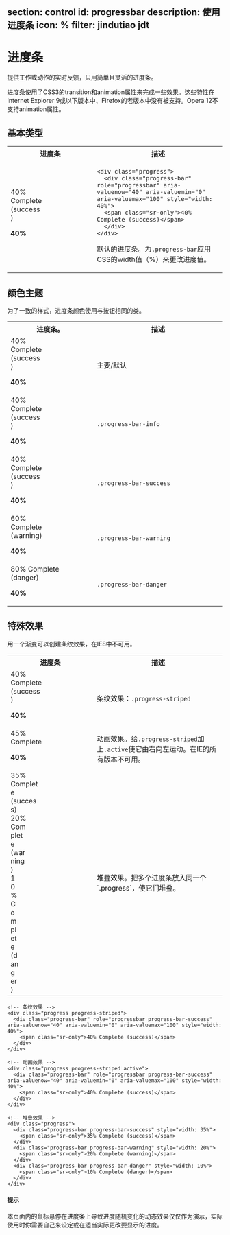 ﻿section: control
id: progressbar
description: 使用进度条
icon: %
filter: jindutiao jdt
---

# 进度条

<style>
.progress {margin-bottom: 0;}
</style>

提供工作或动作的实时反馈，只用简单且灵活的进度条。

进度条使用了CSS3的transition和animation属性来完成一些效果。这些特性在Internet Explorer 9或以下版本中、Firefox的老版本中没有被支持。Opera 12不支持animation属性。

## 基本类型

<table class="table">
  <tbody>
    <tr>
      <th width="40%">进度条</th>
      <th>描述</th>
    </tr>
    <tr>
      <td><div class="progress">

<div class="progress-bar" role="progressbar" aria-valuenow="40" aria-valuemin="0" aria-valuemax="100" style="width: 40%"><span class="sr-only"><span class="progressbar-value">40</span>% Complete (success)</span></div>

</div>

**<span class="progressbar-value">40</span>%**</td>
      <td>
<pre><code>&lt;div class=&quot;progress&quot;&gt;
  &lt;div class=&quot;progress-bar&quot; role=&quot;progressbar&quot; aria-valuenow=&quot;40&quot; aria-valuemin=&quot;0&quot; aria-valuemax=&quot;100&quot; style=&quot;width: 40%&quot;&gt;
  &lt;span class=&quot;sr-only&quot;&gt;40% Complete (success)&lt;/span&gt;
  &lt;/div&gt;
&lt;/div&gt;</code></pre>

默认的进度条。为`.progress-bar`应用CSS的width值（%）来更改进度值。</td>
    </tr>
  </tbody>
</table>

## 颜色主题

为了一致的样式，进度条颜色使用与按钮相同的类。

<table class="table">
  <tbody><tr>
    <th width="40%">进度条。</th>
    <th>描述</th>
  </tr>
  <tr>
    <td><div class="progress">

<div class="progress-bar" role="progressbar" aria-valuenow="40" aria-valuemin="0" aria-valuemax="100" style="width: 40%"><span class="sr-only"><span class="progressbar-value">40</span>% Complete (success)</span></div>

</div>

**<span class="progressbar-value">40</span>%**</td>
    <td>主要/默认</td>
  </tr>
  <tr>
    <td><div class="progress">

<div class="progress-bar progress-bar-info" role="progressbar" aria-valuenow="40" aria-valuemin="0" aria-valuemax="100" style="width: 40%"><span class="sr-only"><span class="progressbar-value">40</span>% Complete (success)</span></div>

</div>

**<span class="progressbar-value">40</span>%**</td>
    <td>`.progress-bar-info`</td>
  </tr>
  <tr>
    <td><div class="progress">

<div class="progress-bar progress-bar-success" role="progressbar" aria-valuenow="40" aria-valuemin="0" aria-valuemax="100" style="width: 40%"><span class="sr-only"><span class="progressbar-value">40</span>% Complete (success)</span></div>

</div>

**<span class="progressbar-value">40</span>%**</td>
    <td>`.progress-bar-success`</td>
  </tr>
  <tr>
    <td><div class="progress">

<div class="progress-bar progress-bar-warning" role="progressbar" aria-valuenow="60" aria-valuemin="0" aria-valuemax="100" style="width: 60%"><span class="sr-only"><span class="progressbar-value">60</span>% Complete (warning)</span></div>

</div>

**<span class="progressbar-value">40</span>%**</td>
    <td>`.progress-bar-warning`</td>
  </tr>
  <tr>
    <td><div class="progress">

<div class="progress-bar progress-bar-danger" role="progressbar" aria-valuenow="80" aria-valuemin="0" aria-valuemax="100" style="width: 80%"><span class="sr-only"><span class="progressbar-value">80</span>% Complete (danger)</span></div>

</div>

**<span class="progressbar-value">40</span>%**</td>
      <td>`.progress-bar-danger`</td>
    </tr>
  </tbody>
</table>

## 特殊效果

用一个渐变可以创建条纹效果，在IE8中不可用。

<table class="table">
  <tbody><tr>
    <th width="40%">进度条</th>
    <th>描述</th>
  </tr>
  <tr>
    <td><div class="progress progress-striped">

<div class="progress-bar progress-bar-success" role="progressbar" aria-valuenow="40" aria-valuemin="0" aria-valuemax="100" style="width: 40%"><span class="sr-only"><span class="progressbar-value">40</span>% Complete (success)</span></div>

</div>

**<span class="progressbar-value">40</span>%**</td>
    <td>条纹效果：`.progress-striped`</td>
  </tr>
  <tr>
    <td><div class="progress progress-striped active">

<div class="progress-bar progress-bar-info" role="progressbar" aria-valuenow="45" aria-valuemin="0" aria-valuemax="100" style="width: 45%"><span class="sr-only"><span class="progressbar-value">45</span>% Complete</span></div>

</div>

**<span class="progressbar-value">40</span>%**</td>
    <td>动画效果。给`.progress-striped`加上`.active`使它由右向左运动。在IE的所有版本不可用。</td>
  </tr>
  <tr>
    <td><div class="progress">

<div class="progress-bar progress-bar-success" style="width: 35%"><span class="sr-only"><span class="progressbar-value">35</span>% Complete (success)</span></div>

<div class="progress-bar progress-bar-warning" style="width: 20%"><span class="sr-only"><span class="progressbar-value">20</span>% Complete (warning)</span></div>

<div class="progress-bar progress-bar-danger" style="width: 10%"><span class="sr-only"><span class="progressbar-value">10</span>% Complete (danger)</span></div>

</div></td>
    <td>堆叠效果。把多个进度条放入同一个`.progress`，使它们堆叠。</td>
  </tr>
</tbody>
</table>

```
<!-- 条纹效果 -->
<div class="progress progress-striped">
  <div class="progress-bar" role="progressbar progress-bar-success" aria-valuenow="40" aria-valuemin="0" aria-valuemax="100" style="width: 40%">
    <span class="sr-only">40% Complete (success)</span>
  </div>
</div>
```

```
<!-- 动画效果 -->
<div class="progress progress-striped active">
  <div class="progress-bar" role="progressbar progress-bar-success" aria-valuenow="40" aria-valuemin="0" aria-valuemax="100" style="width: 40%">
    <span class="sr-only">40% Complete (success)</span>
  </div>
</div>
```

```
<!-- 堆叠效果 -->
<div class="progress">
  <div class="progress-bar progress-bar-success" style="width: 35%">
    <span class="sr-only">35% Complete (success)</span>
  </div>
  <div class="progress-bar progress-bar-warning" style="width: 20%">
    <span class="sr-only">20% Complete (warning)</span>
  </div>
  <div class="progress-bar progress-bar-danger" style="width: 10%">
    <span class="sr-only">10% Complete (danger)</span>
  </div>
</div>
```

<div class="alert">
  <h4>提示</h4>
  <p>本页面内的鼠标悬停在进度条上导致进度随机变化的动态效果仅仅作为演示，实际使用时你需要自己来设定或在适当实际更改要显示的进度。</p>
</div>

<script>
function afterPageLoad() {
    var changeProgressBar = function() {
        var $progressbar = $(this);
        var $bar = $progressbar.children('.progress-bar');
        console.log("change", $bar);
        if($bar.length === 1) {
            var val = Math.round(Math.random() *  100);
            $bar.css('width', val + '%').closest('tr').find('.progressbar-value').text(val);
        } else {
            var total = 100;
            $bar.each(function() {
                var val = Math.round(Math.random() *  Math.min(70, total));
                total -= val;
                $(this).css('width', val + '%').find('.progressbar-value').text(val);
            })
        }
    }
    $('#pageContent').on('mouseenter', '.progress', changeProgressBar);
}
</script>
